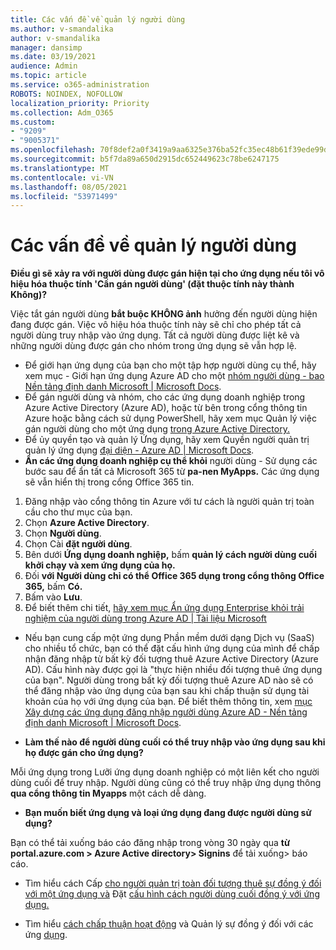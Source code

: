 ```yaml
---
title: Các vấn đề về quản lý người dùng
ms.author: v-smandalika
author: v-smandalika
manager: dansimp
ms.date: 03/19/2021
audience: Admin
ms.topic: article
ms.service: o365-administration
ROBOTS: NOINDEX, NOFOLLOW
localization_priority: Priority
ms.collection: Adm_O365
ms.custom:
- "9209"
- "9005371"
ms.openlocfilehash: 70f8def2a0f3419a9aa6325e376ba52fc35ec48b61f39ede99d7e58cd6c6c464
ms.sourcegitcommit: b5f7da89a650d2915dc652449623c78be6247175
ms.translationtype: MT
ms.contentlocale: vi-VN
ms.lasthandoff: 08/05/2021
ms.locfileid: "53971499"
---
```

# <a name="user-management-issues"></a>Các vấn đề về quản lý người dùng

**Điều gì sẽ xảy ra với người dùng được gán hiện tại cho ứng dụng nếu tôi vô hiệu hóa thuộc tính 'Cần gán người dùng' (đặt thuộc tính này thành Không)?**

Việc tắt gán người dùng **bắt buộc KHÔNG ảnh** hưởng đến người dùng hiện đang được gán. Việc vô hiệu hóa thuộc tính này sẽ chỉ cho phép tất cả người dùng truy nhập vào ứng dụng. Tất cả người dùng được liệt kê và những người dùng được gán cho nhóm trong ứng dụng sẽ vẫn hợp lệ.

- Để giới hạn ứng dụng của bạn cho một tập hợp người dùng cụ thể, hãy xem mục - Giới hạn ứng dụng Azure AD cho một [nhóm người dùng - bao Nền tảng định danh Microsoft | Microsoft Docs](https://docs.microsoft.com/azure/active-directory/develop/howto-restrict-your-app-to-a-set-of-users#:~:text=Select%20the%20application%20you%20want%2cand%20set%20it%20to%20Yes.).
- Để gán người dùng và nhóm, cho các ứng dụng doanh nghiệp trong Azure Active Directory (Azure AD), hoặc từ bên trong cổng thông tin Azure hoặc bằng cách sử dụng PowerShell, hãy xem mục Quản lý việc gán người dùng cho một ứng dụng [trong Azure Active Directory.](https://docs.microsoft.com/azure/active-directory/manage-apps/assign-user-or-group-access-portal)
- Để ủy quyền tạo và quản lý Ứng dụng, hãy xem Quyền người quản trị quản lý ứng dụng [đại diện - Azure AD | Microsoft Docs](https://docs.microsoft.com/azure/active-directory/roles/delegate-app-roles).
- **Ẩn các ứng dụng doanh nghiệp cụ thể khỏi** người dùng - Sử dụng các bước sau để ẩn tất cả Microsoft 365 từ **pa-nen MyApps.** Các ứng dụng sẽ vẫn hiển thị trong cổng Office 365 tin.

 1. Đăng nhập vào cổng thông tin Azure với tư cách là người quản trị toàn cầu cho thư mục của bạn. 
 2. Chọn **Azure Active Directory**. 
 3. Chọn **Người dùng**. 
 4. Chọn Cài **đặt người dùng**. 
 5. Bên dưới **Ứng dụng doanh nghiệp,** bấm **quản lý cách người dùng cuối khởi chạy và xem ứng dụng của họ.** 
 6. Đối **với Người dùng chỉ có thể Office 365 dụng trong cổng thông Office 365,** bấm **Có.** 
 7. Bấm vào **Lưu**. 
 8. Để biết thêm chi tiết, [hãy xem mục Ẩn ứng dụng Enterprise khỏi trải nghiệm của người dùng trong Azure AD | Tài liệu Microsoft](https://docs.microsoft.com/azure/active-directory/manage-apps/hide-application-from-user-portal#:~:text=%20Hide%20an%20application%20from%20the%20end%20user,6%20Click%20Properties.%207%20Click%20Save.%20See%20More.)

- Nếu bạn cung cấp một ứng dụng Phần mềm dưới dạng Dịch vụ (SaaS) cho nhiều tổ chức, bạn có thể đặt cấu hình ứng dụng của mình để chấp nhận đăng nhập từ bất kỳ đối tượng thuê Azure Active Directory (Azure AD). Cấu hình này được gọi là "thực hiện nhiều đối tượng thuê ứng dụng của bạn". Người dùng trong bất kỳ đối tượng thuê Azure AD nào sẽ có thể đăng nhập vào ứng dụng của bạn sau khi chấp thuận sử dụng tài khoản của họ với ứng dụng của bạn. Để biết thêm thông tin, xem [mục Xây dựng các ứng dụng đăng nhập người dùng Azure AD - Nền tảng định danh Microsoft | Microsoft Docs](https://docs.microsoft.com/azure/active-directory/develop/howto-convert-app-to-be-multi-tenant).

- **Làm thế nào để người dùng cuối có thể truy nhập vào ứng dụng sau khi họ được gán cho ứng dụng?**

Mỗi ứng dụng trong Lưỡi ứng dụng doanh nghiệp có một liên kết cho người dùng cuối để truy nhập. Người dùng cũng có thể truy nhập ứng dụng thông **qua cổng thông tin Myapps** một cách dễ dàng.

- **Bạn muốn biết ứng dụng và loại ứng dụng đang được người dùng sử dụng?**

Bạn có thể tải xuống báo cáo đăng nhập trong vòng 30 ngày qua **từ portal.azure.com > Azure Active directory> Signins** để tải xuống> báo cáo.

- Tìm hiểu cách Cấp [cho người quản trị toàn đối tượng thuê sự đồng ý đối với một ứng dụng và](https://docs.microsoft.com/azure/active-directory/manage-apps/grant-admin-consent) Đặt [cấu hình cách người dùng cuối đồng ý với ứng dụng.](https://docs.microsoft.com/azure/active-directory/manage-apps/configure-user-consent)

- Tìm hiểu [cách chấp thuận hoạt động](https://docs.microsoft.com/azure/active-directory/develop/v2-permissions-and-consent) và Quản lý sự đồng ý đối với các ứng [dụng](https://docs.microsoft.com/azure/active-directory/manage-apps/manage-consent-requests).


